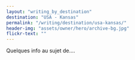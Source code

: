 ```yaml
---
layout: "writing_by_destination"
destination: "USA - Kansas"
permalink: "/writing/destination/usa-kansas/"
header-img: "assets/owner/hero/archive-bg.jpg"
flickr-text: ""
---
```


Quelques info au sujet de....